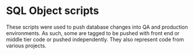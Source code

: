 # SQL Object scripts
These scripts were used to push database changes into QA and production environments.
As such, some are tagged to be pushed with front end or middle tier code or pushed independently.
They also represent code from various projects.
